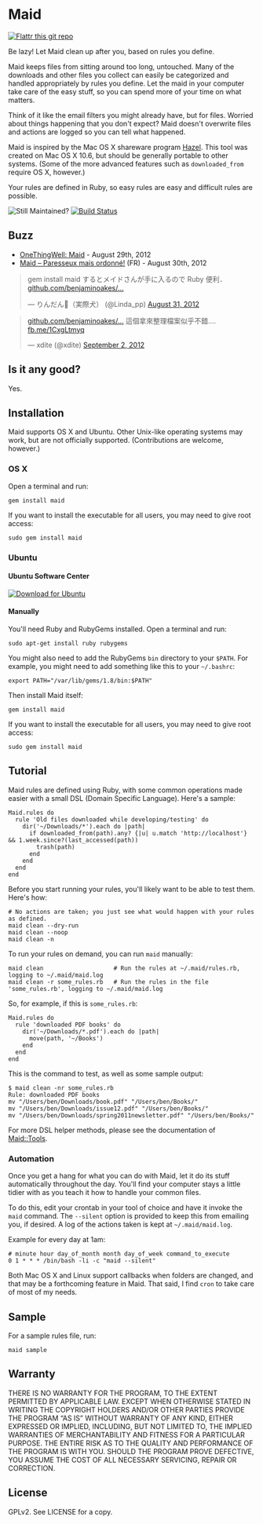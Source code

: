 # Maid

[![Flattr this git repo](http://api.flattr.com/button/flattr-badge-large.png)](https://flattr.com/submit/auto?user_id=benjaminoakes&url=https://github.com/benjaminoakes/maid&title=maid&language=en_GB&tags=github&category=software)

Be lazy!  Let Maid clean up after you, based on rules you define.

Maid keeps files from sitting around too long, untouched.  Many of the downloads and other files you collect can easily be categorized and handled appropriately by rules you define.  Let the maid in your computer take care of the easy stuff, so you can spend more of your time on what matters.

Think of it like the email filters you might already have, but for files.  Worried about things happening that you don't expect?  Maid doesn't overwrite files and actions are logged so you can tell what happened.

Maid is inspired by the Mac OS X shareware program [Hazel](http://www.noodlesoft.com/hazel.php).  This tool was created on Mac OS X 10.6, but should be generally portable to other systems.  (Some of the more advanced features such as `downloaded_from` require OS X, however.)

Your rules are defined in Ruby, so easy rules are easy and difficult rules are possible.

![Still Maintained?](http://stillmaintained.com/benjaminoakes/maid.png)
[![Build Status](http://travis-ci.org/benjaminoakes/maid.png)](http://travis-ci.org/benjaminoakes/maid)

## Buzz

* [OneThingWell: Maid](http://onethingwell.org/post/30455088809/maid) - August 29th, 2012
* [Maid – Paresseux mais ordonné!](http://korben.info/maid-ruby-script.html) (FR) - August 30th, 2012

<blockquote class="twitter-tweet"><p>gem install maid するとメイドさんが手に入るので Ruby 便利．<a href="https://t.co/gH6XgWJH" title="https://github.com/benjaminoakes/maid">github.com/benjaminoakes/…</a></p>&mdash; りんだん（実際犬） (@Linda_pp) <a href="https://twitter.com/Linda_pp/status/241588990166310912" data-datetime="2012-08-31T17:31:18+00:00">August 31, 2012</a></blockquote>
<script src="//platform.twitter.com/widgets.js" charset="utf-8"></script>

<blockquote class="twitter-tweet"><p><a href="https://t.co/YnOzpwRV" title="https://github.com/benjaminoakes/maid">github.com/benjaminoakes/…</a> 這個拿來整理檔案似乎不錯.... <a href="http://t.co/rUt2f258" title="http://fb.me/1CxgLtmyq">fb.me/1CxgLtmyq</a></p>&mdash; xdite (@xdite) <a href="https://twitter.com/xdite/status/242335478626521088" data-datetime="2012-09-02T18:57:35+00:00">September 2, 2012</a></blockquote>
<script src="//platform.twitter.com/widgets.js" charset="utf-8"></script>

## Is it any good?

Yes.

## Installation

Maid supports OS X and Ubuntu.  Other Unix-like operating systems may work, but are not officially supported.  (Contributions are welcome, however.)

### OS X

Open a terminal and run:

    gem install maid

If you want to install the executable for all users, you may need to give root access:

    sudo gem install maid

### Ubuntu

#### Ubuntu Software Center

[![Download for Ubuntu](https://github.com/benjaminoakes/maid/raw/master/resources/download-for-ubuntu.png)](https://github.com/benjaminoakes/maid/issues/3)

#### Manually

You'll need Ruby and RubyGems installed.  Open a terminal and run:

    sudo apt-get install ruby rubygems

You might also need to add the RubyGems `bin` directory to your `$PATH`.  For example, you might need to add something like this to your `~/.bashrc`:

    export PATH="/var/lib/gems/1.8/bin:$PATH"
    
Then install Maid itself:
    
    gem install maid

If you want to install the executable for all users, you may need to give root access:

    sudo gem install maid

## Tutorial

Maid rules are defined using Ruby, with some common operations made easier with a small DSL (Domain Specific Language).  Here's a sample:

    Maid.rules do
      rule 'Old files downloaded while developing/testing' do
        dir('~/Downloads/*').each do |path|
          if downloaded_from(path).any? {|u| u.match 'http://localhost'} && 1.week.since?(last_accessed(path))
            trash(path)
          end
        end
      end
    end

Before you start running your rules, you'll likely want to be able to test them.  Here's how:

    # No actions are taken; you just see what would happen with your rules as defined.
    maid clean --dry-run
    maid clean --noop
    maid clean -n

To run your rules on demand, you can run `maid` manually:

    maid clean                    # Run the rules at ~/.maid/rules.rb, logging to ~/.maid/maid.log
    maid clean -r some_rules.rb   # Run the rules in the file 'some_rules.rb', logging to ~/.maid/maid.log

So, for example, if this is `some_rules.rb`:

    Maid.rules do
      rule 'downloaded PDF books' do
        dir('~/Downloads/*.pdf').each do |path|
          move(path, '~/Books')
        end
      end
    end

This is the command to test, as well as some sample output:

    $ maid clean -nr some_rules.rb
    Rule: downloaded PDF books
    mv "/Users/ben/Downloads/book.pdf" "/Users/ben/Books/"
    mv "/Users/ben/Downloads/issue12.pdf" "/Users/ben/Books/"
    mv "/Users/ben/Downloads/spring2011newsletter.pdf" "/Users/ben/Books/"

For more DSL helper methods, please see the documentation of [Maid::Tools](http://rubydoc.info/gems/maid/0.1.0/Maid/Tools).

### Automation

Once you get a hang for what you can do with Maid, let it do its stuff automatically throughout the day.  You'll find your computer stays a little tidier with as you teach it how to handle your common files.

To do this, edit your crontab in your tool of choice and have it invoke the `maid` command.  The `--silent` option is provided to keep this from emailing you, if desired.  A log of the actions taken is kept at `~/.maid/maid.log`.

Example for every day at 1am:

    # minute hour day_of_month month day_of_week command_to_execute
    0 1 * * * /bin/bash -li -c "maid --silent"

Both Mac OS X and Linux support callbacks when folders are changed, and that may be a forthcoming feature in Maid.  That said, I find `cron` to take care of most of my needs.

## Sample

For a sample rules file, run:

    maid sample

## Warranty

THERE IS NO WARRANTY FOR THE PROGRAM, TO THE EXTENT PERMITTED BY APPLICABLE LAW. EXCEPT WHEN OTHERWISE STATED IN WRITING THE COPYRIGHT HOLDERS AND/OR OTHER PARTIES PROVIDE THE PROGRAM “AS IS” WITHOUT WARRANTY OF ANY KIND, EITHER EXPRESSED OR IMPLIED, INCLUDING, BUT NOT LIMITED TO, THE IMPLIED WARRANTIES OF MERCHANTABILITY AND FITNESS FOR A PARTICULAR PURPOSE. THE ENTIRE RISK AS TO THE QUALITY AND PERFORMANCE OF THE PROGRAM IS WITH YOU. SHOULD THE PROGRAM PROVE DEFECTIVE, YOU ASSUME THE COST OF ALL NECESSARY SERVICING, REPAIR OR CORRECTION.

## License

GPLv2.  See LICENSE for a copy.
